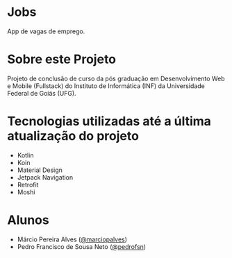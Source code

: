 # Jobs
App de vagas de emprego.

# Sobre este Projeto
Projeto de conclusão de curso da pós graduação em Desenvolvimento Web e Mobile (Fullstack) do Instituto de Informática (INF) da Universidade Federal de Goiás (UFG).

# Tecnologias utilizadas até a última atualização do projeto
- Kotlin
- Koin
- Material Design
- Jetpack Navigation
- Retrofit
- Moshi

# Alunos
- Márcio Pereira Alves ([@marciopalves](https://github.com/marciopalves))
- Pedro Francisco de Sousa Neto ([@pedrofsn](https://github.com/pedrofsn))
